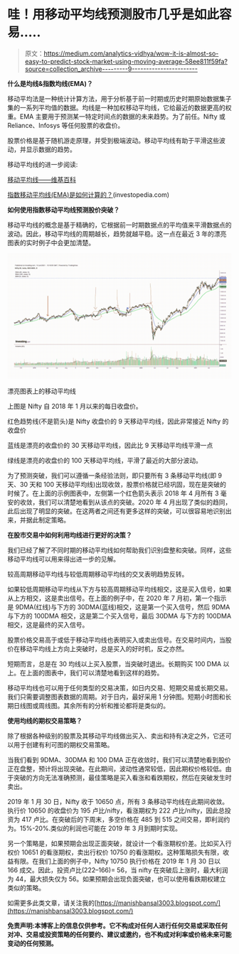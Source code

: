 # 哇！用移动平均线预测股市几乎是如此容易…..

> 原文：<https://medium.com/analytics-vidhya/wow-it-is-almost-so-easy-to-predict-stock-market-using-moving-average-58ee811f59fa?source=collection_archive---------9----------------------->

**什么是均线&指数均线(EMA)？**

移动平均法是一种统计计算方法，用于分析基于前一时期或历史时期原始数据集子集的一系列平均值的数据。均线是一种加权移动平均线，它给最近的数据更高的权重。EMA 主要用于预测某一特定时间点的数据的未来趋势。为了前任。Nifty 或 Reliance、Infosys 等任何股票的收盘价。

股票价格是基于随机游走原理，并受到极端波动。移动平均线有助于平滑这些波动，并显示数据的趋势。

移动平均线的进一步阅读:

[移动平均线——维基百科](https://en.wikipedia.org/wiki/Moving_average)

[指数移动平均线(EMA)是如何计算的？](https://www.investopedia.com/ask/answers/122314/what-exponential-moving-average-ema-formula-and-how-ema-calculated.asp)(investopedia.com)

**如何使用指数移动平均线预测股价突破？**

移动平均线的概念是基于精确的，它根据前一时期数据点的平均值来平滑数据点的波动。因此，移动平均线的周期越长，趋势就越平稳。这一点在最近 3 年的漂亮图表的实时例子中会更加清楚。

![](img/e0ceb15cb9e5b8c98b9a866fadb0e4c6.png)

漂亮图表上的移动平均线

上图是 Nifty 自 2018 年 1 月以来的每日收盘价。

红色趋势线(不是箭头)是 Nifty 收盘价的 9 天移动平均线，因此非常接近 Nifty 的收盘价

蓝线是漂亮的收盘价的 30 天移动平均线，因此比 9 天移动平均线平滑一点

绿线是漂亮的收盘价的 100 天移动平均线，平滑了最近的大部分波动。

为了预测突破，我们可以遵循一条经验法则，即只要所有 3 条移动平均线(即 9 天、30 天和 100 天移动平均线)出现收敛，股票价格就已经巩固，现在是突破的时候了。在上面的示例图表中，左侧第一个红色箭头表示 2018 年 4 月所有 3 毫安的收敛，我们可以清楚地看到从该点的突破。2020 年 4 月出现了类似的趋同，此后出现了明显的突破。在这两者之间还有更多这样的突破，可以很容易地识别出来，并据此制定策略。

**在股市交易中如何利用均线进行更好的决策？**

我们已经了解了不同时期的移动平均线如何帮助我们识别盘整和突破。同样，这些移动平均线可以用来得出进一步的见解。

较高周期移动平均线与较低周期移动平均线的交叉表明趋势反转。

如果较低周期移动平均线从下方与较高周期移动平均线相交，这是买入信号，如果从上方相交，这是卖出信号。在上面的例子中，在 2020 年 7 月初，第一个指示是 9DMA(红线)与下方的 30DMA(蓝线)相交，这是第一个买入信号，然后 9DMA 与下方的 100DMA 相交，这是第二个买入信号，最后 30DMA 与下方的 100DMA 相交，这是最终的买入信号。

股票价格交易高于或低于移动平均线也表明买入或卖出信号。在交易时间内，当股价在移动平均线上方向上突破时，总是买入的好时机，反之亦然。

短期而言，总是在 30 均线以上买入股票，当突破时退出。长期购买 100 DMA 以上。在上面的图表中，我们可以清楚地看到这样的趋势。

移动平均线也可以用于任何类型的交易决策，如日内交易、短期交易或长期交易。我们只需要调整图表数据的周期。对于日内，最好采用 1 分钟图。短期小时图和长期日线图或周线图。其余所有的分析和推论都将是类似的。

**使用均线的期权交易策略？**

除了根据各种级别的股票及其移动平均线做出买入、卖出和持有决定之外，它还可以用于创建有利可图的期权交易策略。

当我们看到 9DMA、30DMA 和 100 DMA 正在收敛时，我们可以清楚地看到股价正在盘整，预计将出现突破。在此期间，波动性通常较低，因此期权价格较低。由于突破的方向无法准确预测，最佳策略是买入看涨和看跌期权，然后在突破发生时卖出。

2019 年 1 月 30 日，Nifty 收于 10650 点，所有 3 条移动平均线在此期间收敛。执行价 10650 的收盘价为 195 卢比/nifty，看涨期权为 222 卢比/nifty，因此总投资为 417 卢比。在突破后的下周末，多空价格在 485 到 515 之间交易，即利润约为。15%-20%.类似的利润也可能在 2019 年 3 月到期时实现。

另一个策略是，如果预期会出现正面突破，就设计一个看涨期权价差。比如买入行权价 10651 的看涨期权，卖出行权价 10750 的看涨期权。这种策略损失有限，收益有限。在我们上面的例子中，Nifty 10750 执行价格在 2019 年 1 月 30 日以 166 成交。因此，投资卢比(222–166)= 56，当 nifty 在突破后上涨时，最大利润为 44，最大损失仅为 56。如果预期会出现负面突破，也可以使用看跌期权建立类似的策略。

如需更多此类文章，请关注我的[https://manishbansal3003.blogspot.com/](https://manishbansal3003.blogspot.com/)

**免责声明:本博客上的信息仅供参考。它不构成对任何人进行任何交易或采取任何对冲、交易或投资策略的任何要约、建议或邀约，也不构成对利率或价格未来可能变动的任何预测。**
